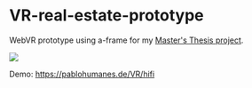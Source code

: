 # VR-real-estate-prototype
WebVR prototype using a-frame for my <a href="http://hdl.handle.net/10609/127666" target="_blank">Master's Thesis project</a>.

<img src="https://pablohumanes.de/wordpress/wp-content/uploads/2021/02/humanes_pablo_TFM_thumb_2021.gif"></img>

Demo: https://pablohumanes.de/VR/hifi
